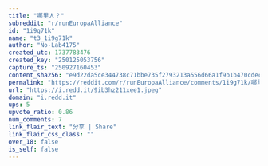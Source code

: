 ```yaml
---
title: "哪里人？"
subreddit: "r/runEuropaAlliance"
id: "1i9g71k"
name: "t3_1i9g71k"
author: "No-Lab4175"
created_utc: 1737783476
created_key: "250125053756"
capture_ts: "250927160453"
content_sha256: "e9d22da5ce344738c71bbe735f2793213a556d66a1f9b1b470cdec298781f022"
permalink: "https://reddit.com/r/runEuropaAlliance/comments/1i9g71k/哪里人/"
url: "https://i.redd.it/9ib3hz211xee1.jpeg"
domain: "i.redd.it"
ups: 5
upvote_ratio: 0.86
num_comments: 7
link_flair_text: "分享 | Share"
link_flair_css_class: ""
over_18: false
is_self: false
---
```


